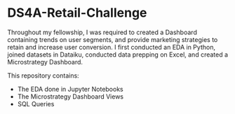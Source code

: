 # DS4A-Retail-Challenge

Throughout my fellowship, I was required to created a Dashboard containing trends on user segments, and provide marketing strategies to retain and increase user conversion. I first conducted an EDA in Python, joined datasets in Dataiku, conducted data prepping on Excel, and created a Microstrategy Dashboard. 

This repository contains:
- The EDA done in Jupyter Notebooks
- The Microstrategy Dashboard Views
- SQL Queries
